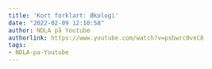 ```yaml
---
title: 'Kort forklart: Økologi'
date: "2022-02-09 12:10:58"
author: NDLA på Youtube
authorlink: https://www.youtube.com/watch?v=psbwrc0veC8
tags:
- NDLA-pa-Youtube
---
```

